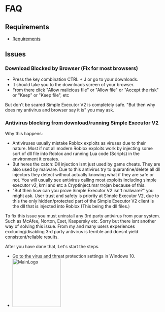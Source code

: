 # FAQ

## Requirements
- [Requirements](https://github.com/Nicuse/Simple-Executor-V2/blob/main/requirements.md)
## Issues

### Download Blocked by Browser (Fix for most browsers)
- Press the key combination CTRL + J or go to your downloads.
- It should take you to the downloads screen of your browser.
- From there click "Allow malicious file" or "Allow file" or "Accept the risk" or "Keep" or "Keep file", etc

But don't be scared Simple Executor V2 is completely safe. "But then why does my antivirus and browser say it is" you may ask.

### Antivirus blocking from download/running Simple Executor V2

Why this happens:

- Antiviruses usually mistake Roblox exploits as viruses due to their nature. Most if not all modern Roblox exploits work by injecting some sort of dll file into Roblox and running Lua code (Scripts) in the environment it creates.
- But heres the catch: Dll injection isnt just used by game cheats. They are also used by malware. Due to this antivirus try to quarantine/delete all dll injectors they detect without actually knowing what if they are safe or not. You will usually see antivirus calling most exploits including simple executor v2, krnl and etc a Cryptinject.msr trojan because of this.
- "But then how can you prove Simple Executor V2 isn't malware?" you might ask. User trust and safety is priority at Simple Executor V2, due to this the only hidden/protected part of the Simple Executor V2 client is the dll that is injected into Roblox (This being the dll files.)

To fix this issue you must uninstall any 3rd party antivirus from your system. Such as McAfee, Norton, Eset, Kaspersky etc. Sorry but there isnt another way of solving this issue. From my and many users experiences excluding/disabling 3rd party antivirus is terrible and doesnt yield consistent/reliable results.

After you have done that, Let's start the steps.
- Go to the virus and threat protection settings in Windows 10.
- <img src="https://camo.githubusercontent.com/d01922490cfc294e8cfbdfa3f66aaef03e4e6781c8bcd4c978583666f95d5642/68747470733a2f2f63646e2e646973636f72646170702e636f6d2f6174746163686d656e74732f3736313533353132343635353034363637392f3830373636383332343534333439363139322f696d616765342e706e67" alt="MainLogo" width="156" height="156">
